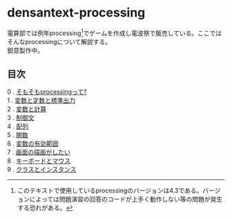 # densantext-processing
電算部では例年processing[^1]でゲームを作成し電波祭で販売している。ここではそんなprocessingについて解説する。  
鋭意製作中。

## 目次
0 . [そもそもprocessingって?](Chapter0.md)  
1 . [変数と定数と標準出力](Chapter1.md)  
2 . [変数と計算](Chapter2.md)  
3 . [制御文](Chapter3.md)  
4 . [配列](Chapter4.md)  
5 . [関数](Chapter5.md)  
6 . [変数の有効範囲](Chapter6.md)  
7 . [画面の描画がしたい](Chapter7.md)  
8 . [キーボードとマウス](Chapter8.md)  
9 . [クラスとインスタンス](Chapter9.md)

[^1]: このテキストで使用しているprocessingのバージョンは4.3である。バージョンによっては問題演習の回答のコードが上手く動作しない等の問題が発生する恐れがある。
